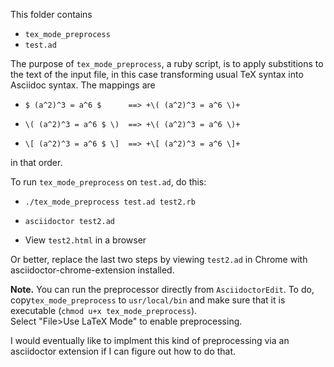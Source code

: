 This folder contains

- `tex_mode_preprocess` 
- `test.ad`

The purpose of `tex_mode_preprocess`, a ruby script,
is to apply substitions to
the text of the input file, in this case
transforming usual TeX syntax into Asciidoc
syntax.  The mappings are

- `$ (a^2)^3 = a^6 $      ==> +\( (a^2)^3 = a^6 \)+`

- `\( (a^2)^3 = a^6 $ \)  ==> +\( (a^2)^3 = a^6 \)+`

- `\[ (a^2)^3 = a^6 $ \]  ==> +\[ (a^2)^3 = a^6 \]+`

in that order.

To run `tex_mode_preprocess` on `test.ad`, do this:

- `./tex_mode_preprocess test.ad test2.rb`

- `asciidoctor test2.ad`

- View `test2.html` in a browser

Or better, replace the last two steps by viewing
`test2.ad` in Chrome with asciidoctor-chrome-extension
installed.

**Note.** You can run the preprocessor directly from `AsciidoctorEdit`.
To do, copy`tex_mode_preprocess` to `usr/local/bin` and make
sure that it is executable (`chmod u+x tex_mode_preprocess`).  
Select "File>Use LaTeX Mode" to enable preprocessing.

I would eventually like to implment this kind of preprocessing
via an asciidoctor extension if I can figure out how to do that.


